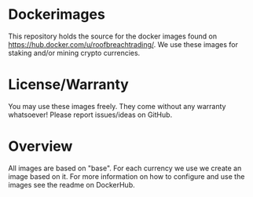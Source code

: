 # Dockerimages
This repository holds the source for the docker images found on https://hub.docker.com/u/roofbreachtrading/. We use these images for
staking and/or mining crypto currencies.

# License/Warranty
You may use these images freely. They come without any warranty whatsoever! Please report issues/ideas on GitHub.

# Overview
All images are based on "base". For each currency we use we create an image based on it. For more information on how to configure and
use the images see the readme on DockerHub.
